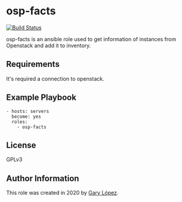 osp-facts
============

[![Build Status](https://travis-ci.org/joemccann/dillinger.svg?branch=master)](https://travis-ci.org/joemccann/dillinger)

osp-facts is an ansible role used to get information of instances from Openstack and add it to inventory.

Requirements
------------
It's required a connection to openstack.

Example Playbook
----------------
    - hosts: servers
	  become: yes
      roles:
        - osp-facts

License
-------
GPLv3

Author Information
------------------
This role was created in 2020 by [Gary López](https://github.com/gglm92 "Gary López").
